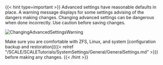 &NewLine;

{{< hint type=important >}} 
Advanced settings have reasonable defaults in place. A warning message displays for some settings advising of the dangers making changes.
Changing advanced settings can be dangerous when done incorrectly. Use caution before saving changes. 

![ChangingAdvancedSettingsWarning](/images/SCALE/22.12/ChangingAdvancedSettingsWarning.png "Changing Advanced Settings Warning") 

Make sure you are comfortable with ZFS, Linux, and system [configuration backup and restoration]({{< relref "/SCALE/SCALETutorials/SystemSettings/General/GeneralSettings.md" >}}) before making any changes. 
{{< /hint >}}